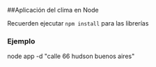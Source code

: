 ##Aplicación del clima en Node

Recuerden ejecutar ```npm install``` para las librerías


### Ejemplo

node app -d "calle 66 hudson buenos aires"